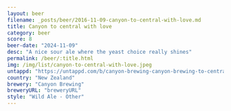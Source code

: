```yaml
---
layout: beer
filename: _posts/beer/2016-11-09-canyon-to-central-with-love.md
title: Canyon to central with love
category: beer
score: 8
beer-date: "2024-11-09"
desc: "A nice sour ale where the yeast choice really shines"
permalink: /beer/:title.html
img: /img/list/canyon-to-central-with-love.jpeg
untappd: "https://untappd.com/b/canyon-brewing-canyon-brewing-to-central-with-love-pinot-noir-wild-ale/5896217"
country: "New Zealand"
brewery: "Canyon Brewing"
breweryURL: "breweryURL"
style: "Wild Ale - Other"
---
```

